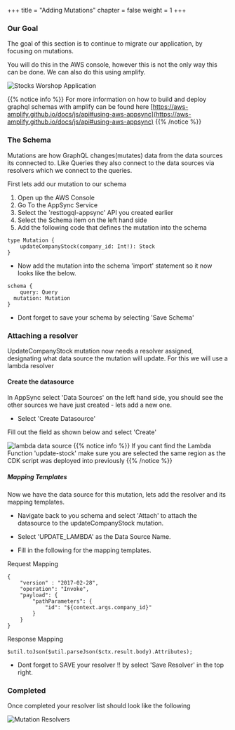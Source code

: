 +++
title = "Adding Mutations"
chapter = false
weight = 1
+++

### Our Goal

The goal of this section is to continue to migrate our application, by focusing on mutations.

You will do this in the AWS console, however this is not the only way this can be done. We can also do this using amplify.

![Stocks Worshop Application](/images/architecture/Arch3.png)

{{% notice info %}}
For more information on how to build and deploy graphql schemas with amplify can be found here [https://aws-amplify.github.io/docs/js/api#using-aws-appsync](https://aws-amplify.github.io/docs/js/api#using-aws-appsync)
{{% /notice %}}

### The Schema

Mutations are how GraphQL changes(mutates) data from the data sources its connected to. Like Queries they also connect to the data sources via resolvers which we connect to the queries.

First lets add our mutation to our schema

1. Open up the AWS Console
2. Go To the AppSync Service
3. Select the 'resttogql-appsync' API you created earlier
4. Select the Schema item on the left hand side
5. Add the following code that defines the mutation into the schema

```tsx
type Mutation {
	updateCompanyStock(company_id: Int!): Stock
}

```

-   Now add the mutation into the schema 'import' statement so it now looks like the below.

```tsx
schema {
	query: Query
  mutation: Mutation
}
```

-   Dont forget to save your schema by selecting 'Save Schema'

### Attaching a resolver

UpdateCompanyStock mutation now needs a resolver assigned, designating what data source the mutation will update. For this we will use a lambda resolver

#### Create the datasource

In AppSync select 'Data Sources' on the left hand side, you should see the other sources we have just created - lets add a new one.

-   Select 'Create Datasource'

Fill out the field as shown below and select 'Create'

![lambda data source](/images/lambda_data_source.png)
{{% notice info %}}
If you cant find the Lambda Function 'update-stock' make sure you are selected the same region as the CDK script was deployed into previously
{{% /notice %}}

##### Mapping Templates

Now we have the data source for this mutation, lets add the resolver and its mapping templates.

-   Navigate back to you schema and select 'Attach' to attach the datasource to the updateCompanyStock mutation.

-   Select 'UPDATE_LAMBDA' as the Data Source Name.

-   Fill in the following for the mapping templates.

Request Mapping

```tsx
{
    "version" : "2017-02-28",
    "operation": "Invoke",
    "payload": {
    	"pathParameters": {
        	"id": "${context.args.company_id}"
        }
    }
}
```

Response Mapping

```tsx
$util.toJson($util.parseJson($ctx.result.body).Attributes);
```

-   Dont forget to SAVE your resolver !! by select 'Save Resolver' in the top right.

### Completed

Once completed your resolver list should look like the following

![Mutation Resolvers](/images/updateStock_mutation.png)
